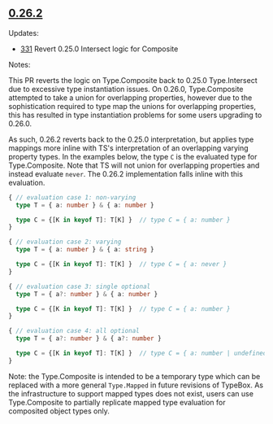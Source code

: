 ## [0.26.2](https://www.npmjs.com/package/@sinclair/typebox/v/0.26.2)

Updates:

- [331](https://github.com/sinclairzx81/typebox/pull/349) Revert 0.25.0 Intersect logic for Composite

Notes:

This PR reverts the logic on Type.Composite back to 0.25.0 Type.Intersect due to excessive type instantiation issues. On 0.26.0, Type.Composite attempted to take a union for overlapping properties, however due to the sophistication required to type map the unions for overlapping properties, this has resulted in type instantiation problems for some users upgrading to 0.26.0.

As such, 0.26.2 reverts back to the 0.25.0 interpretation, but applies type mappings more inline with TS's interpretation of an overlapping varying property types. In the examples below, the type `C` is the evaluated type for Type.Composite. Note that TS will not union for overlapping properties and instead evaluate `never`. The 0.26.2 implementation falls inline with this evaluation.

```typescript
{ // evaluation case 1: non-varying
  type T = { a: number } & { a: number }

  type C = {[K in keyof T]: T[K] }  // type C = { a: number }
}

{ // evaluation case 2: varying
  type T = { a: number } & { a: string }

  type C = {[K in keyof T]: T[K] }  // type C = { a: never }
}

{ // evaluation case 3: single optional
  type T = { a?: number } & { a: number }

  type C = {[K in keyof T]: T[K] }  // type C = { a: number }
}

{ // evaluation case 4: all optional
  type T = { a?: number } & { a?: number }

  type C = {[K in keyof T]: T[K] }  // type C = { a: number | undefined }
}
```
Note: the Type.Composite is intended to be a temporary type which can be replaced with a more general `Type.Mapped` in future revisions of TypeBox. As the infrastructure to support mapped types does not exist, users can use Type.Composite to partially replicate mapped type evaluation for composited object types only.